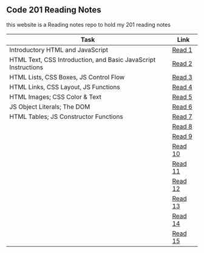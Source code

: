 ## Code 201 Reading Notes

this website is a Reading notes repo to hold my 201 reading notes 

| Task  |  Link |
|---|---|
| Introductory HTML and JavaScript | [Read 1](https://osamahanoun.github.io/reading-notes/class-01)  |
| HTML Text, CSS Introduction, and Basic JavaScript Instructions  | [Read 2](https://osamahanoun.github.io/reading-notes/class-02) |
| HTML Lists, CSS Boxes, JS Control Flow  | [Read 3](https://osamahanoun.github.io/reading-notes/class-03) |
| HTML Links, CSS Layout, JS Functions |[Read 4](https://osamahanoun.github.io/reading-notes/class-04)|
| HTML Images; CSS Color & Text |[Read 5](https://osamahanoun.github.io/reading-notes/class-05)|
| JS Object Literals; The DOM  |[Read 6](https://osamahanoun.github.io/reading-notes/class-06)|
| HTML Tables; JS Constructor Functions |[Read 7](https://osamahanoun.github.io/reading-notes/class-07)|
|   |[Read 8]()|
|   |[Read 9]()|
|   |[Read 10]()|
|   |[Read 11]()|
|   |[Read 12]()|
|   |[Read 13]()|
|   |[Read 14]()|
|   |[Read 15]()|
